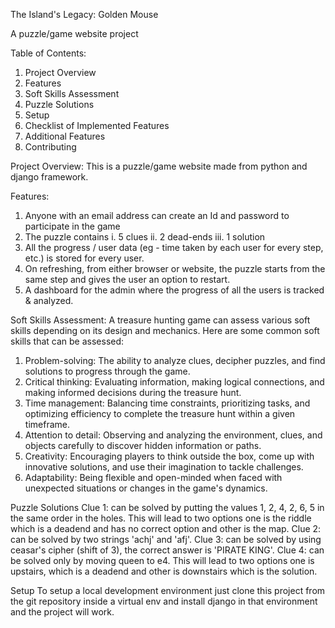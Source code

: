 The Island's Legacy: Golden Mouse

A puzzle/game website project


Table of Contents:
1. Project Overview
2. Features
3. Soft Skills Assessment
4. Puzzle Solutions
5. Setup
6. Checklist of Implemented Features
7. Additional Features
8. Contributing


Project Overview:
This is a puzzle/game website made from python and django framework.


Features:
1. Anyone with an email address can create an Id and password to participate in the game
2. The puzzle contains
    i.    5 clues
    ii.   2 dead-ends
    iii.  1 solution
3. All the progress / user data (eg - time taken by each user for every step, etc.) is stored for every user.
4. On refreshing, from either browser or website, the puzzle starts from the same step and gives the user an option to restart.
5. A dashboard for the admin where the progress of all the users is tracked & analyzed.


Soft Skills Assessment:
A treasure hunting game can assess various soft skills depending on its design and mechanics. Here are some common soft skills that can be assessed:

1. Problem-solving: The ability to analyze clues, decipher puzzles, and find solutions to progress through the game.
2. Critical thinking: Evaluating information, making logical connections, and making informed decisions during the treasure hunt.
3. Time management: Balancing time constraints, prioritizing tasks, and optimizing efficiency to complete the treasure hunt within a given timeframe.
4. Attention to detail: Observing and analyzing the environment, clues, and objects carefully to discover hidden information or paths.
5. Creativity: Encouraging players to think outside the box, come up with innovative solutions, and use their imagination to tackle challenges.
6. Adaptability: Being flexible and open-minded when faced with unexpected situations or changes in the game's dynamics.


Puzzle Solutions
Clue 1: can be solved by putting the values 1, 2, 4, 2, 6, 5 in the same order in the holes.
This will lead to two options one is the riddle which is a deadend and has no correct option and other is the map.
Clue 2: can be solved by two strings 'achj' and 'afj'.
Clue 3: can be solved by using ceasar's cipher (shift of 3), the correct answer is 'PIRATE KING'.
Clue 4: can be solved only by moving queen to e4.
This will lead to two options one is upstairs, which is a deadend and other is downstairs which is the solution.


Setup
To setup a local development environment just clone this project from the git repository inside a virtual env and install django in that environment and the project will work.
